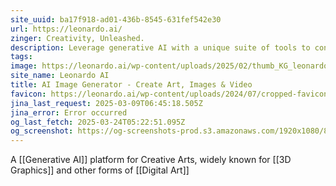```yaml
---
site_uuid: ba17f918-ad01-436b-8545-631fef542e30
url: https://leonardo.ai/
zinger: Creativity, Unleashed.
description: Leverage generative AI with a unique suite of tools to convey your ideas to the world.
tags: 
image: https://leonardo.ai/wp-content/uploads/2025/02/thumb_KG_leonardo.jpg
site_name: Leonardo AI
title: AI Image Generator - Create Art, Images & Video
favicon: https://leonardo.ai/wp-content/uploads/2024/07/cropped-favicon-192x192.png
jina_last_request: 2025-03-09T06:45:18.505Z
jina_error: Error occurred
og_last_fetch: 2025-03-24T05:22:51.095Z
og_screenshot: https://og-screenshots-prod.s3.amazonaws.com/1920x1080/80/false/521e5ac2caae7c1329cab144e2791c24a1796bd541224e5822b7c54440f1beeb.jpeg
---
```

A [[Generative AI]] platform for Creative Arts, widely known for [[3D Graphics]] and other forms of [[Digital Art]]



